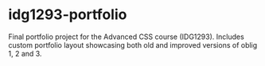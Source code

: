 # idg1293-portfolio
Final portfolio project for the Advanced CSS course (IDG1293). Includes custom portfolio layout showcasing both old and improved versions of oblig 1, 2 and 3.
